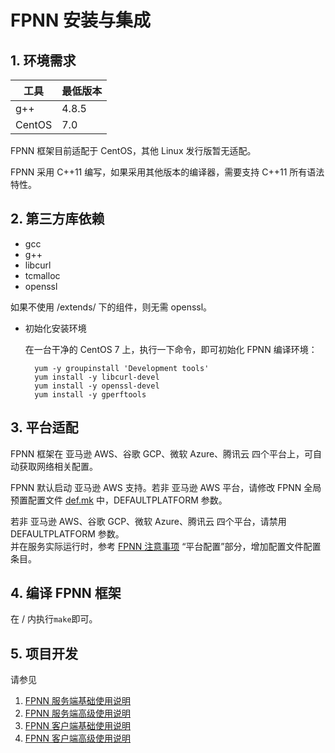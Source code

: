 # FPNN 安装与集成

## 1. 环境需求

| 工具 | 最低版本 |
|------|--------|
| g++ | 4.8.5 |
| CentOS | 7.0 |

FPNN 框架目前适配于 CentOS，其他 Linux 发行版暂无适配。

FPNN 采用 C++11 编写，如果采用其他版本的编译器，需要支持 C++11 所有语法特性。


## 2. 第三方库依赖

+ gcc
+ g++
+ libcurl
+ tcmalloc
+ openssl

如果不使用 <fpnn-folder>/extends/ 下的组件，则无需 openssl。

+ 初始化安装环境

	在一台干净的 CentOS 7 上，执行一下命令，即可初始化 FPNN 编译环境：

		yum -y groupinstall 'Development tools'
		yum install -y libcurl-devel
		yum install -y openssl-devel
		yum install -y gperftools


## 3. 平台适配

FPNN 框架在 亚马逊 AWS、谷歌 GCP、微软 Azure、腾讯云 四个平台上，可自动获取网络相关配置。

FPNN 默认启动 亚马逊 AWS 支持。若非 亚马逊 AWS 平台，请修改 FPNN 全局预置配置文件 [def.mk](../../def.mk) 中，DEFAULTPLATFORM 参数。

若非 亚马逊 AWS、谷歌 GCP、微软 Azure、腾讯云 四个平台，请禁用 DEFAULTPLATFORM 参数。  
并在服务实际运行时，参考 [FPNN 注意事项](fpnn-notices.md) “平台配置”部分，增加配置文件配置条目。



## 4. 编译 FPNN 框架

在 <fpnn-folder>/ 内执行`make`即可。


## 5. 项目开发

请参见

1. [FPNN 服务端基础使用说明](fpnn-server-basic-tutorial.md)
1. [FPNN 服务端高级使用说明](fpnn-server-advanced-tutorial.md)
1. [FPNN 客户端基础使用说明](fpnn-client-basic-tutorial.md)
1. [FPNN 客户端高级使用说明](fpnn-client-advanced-tutorial.md)